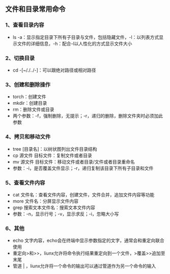 ## 文件和目录常用命令
### 1、查看目录内容
- ls -a：显示指定目录下所有子目录与文件，包括隐藏文件，-l：以列表方式显示文件的详细信息，-h：配合-l以人性化的方式显示文件大小
### 2、切换目录
- cd -[~/./../-]：可以跟绝对路径或相对路径
### 3、创建和删除操作
- torch：创建文件
- mkdir：创建目录
- rm：删除文件或目录
- 两个参数：-f，强制删除，无提示；-r，递归的删除，删除文件夹时必须加此参数
### 4、拷贝和移动文件
- tree [目录名]：以树状图列出文件目录结构
- cp 源文件 目标文件：复制文件或者目录
- mv 源文件 目标文件：移动文件或者目录/文件或者目录重命名
- 参数：-i，是否覆盖文件显示；-r，递归复制该目录下所有子目录和文件
### 5、查看文件内容
- cat 文件名：查看文件内容，创建文件，文件合并，追加文件内容等功能
- more 文件名：分屏显示文件内容
- grep 搜索文本文件名：搜索文本文件内容
- 参数：-n，显示行号；-v，显示求反；-i，忽略大小写
### 6、其他
- echo 文字内容，echo会在终端中显示参数指定的文字，通常会和重定向联合使用
- 重定向>和>>，liunx允许将命令执行结果重定向到一个文件，>覆盖>>追加至末尾
- 管道 | ，liunx允许将一个命令的输出可以通过管道作为另一个命令的输入
